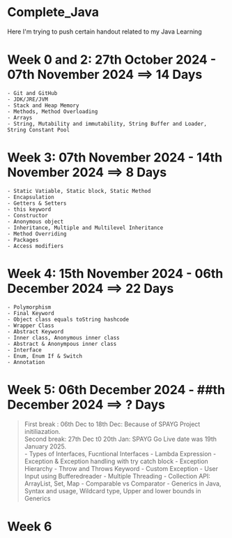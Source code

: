 # Complete_Java
Here I'm trying to push certain handout related to my Java Learning

# Week 0 and 2: 27th October 2024 - 07th November 2024 ==> 14 Days
    - Git and GitHub
    - JDK/JRE/JVM
    - Stack and Heap Memory
    - Methods, Method Overloading
    - Arrays
    - String, Mutability and immutability, String Buffer and Loader, String Constant Pool


# Week 3: 07th November 2024 - 14th November 2024 ==> 8 Days
    - Static Vatiable, Static block, Static Method
    - Encapsulation
    - Getters & Setters
    - this keyword
    - Constructor
    - Anonymous object
    - Inheritance, Multiple and Multilevel Inheritance
    - Method Overriding
    - Packages
    - Access modifiers

# Week 4: 15th November 2024 - 06th December 2024 ==> 22 Days
    - Polymorphism
    - Final Keyword
    - Object class equals toString hashcode
    - Wrapper Class
    - Abstract Keyword
    - Inner class, Anonymous inner class
    - Abstract & Anonympous inner class
    - Interface
    - Enum, Enum If & Switch
    - Annotation    

# Week 5: 06th December 2024 - ##th December 2024 ==> ? Days 
> First break : 06th Dec to 18th Dec: Because of SPAYG Project initiliazation.  
> Second break: 27th Dec t0 20th Jan: SPAYG Go Live date was 19th January 2025.  
    - Types of Interfaces, Fucntional Interfaces
    - Lambda Expression
    - Exception & Exception handling with try catch block
    - Exception Hierarchy
    - Throw and Throws Keyword
    - Custom Exception
    - User Input using Bufferedreader
    - Multiple Threading
    - Collection API: ArrayList, Set, Map
    - Comparable vs Comparator
    - Generics in Java, Syntax and usage, Wildcard type, Upper and lower bounds in Generics

# Week 6



